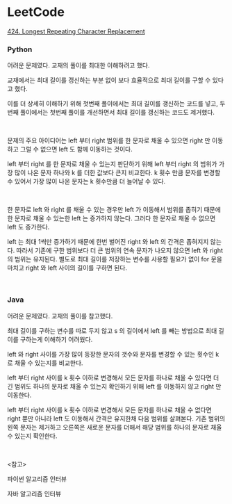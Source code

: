 # LeetCode

[424. Longest Repeating Character Replacement](https://leetcode.com/problems/longest-repeating-character-replacement/)

### Python

어려운 문제였다. 교재의 풀이를 최대한 이해하려고 했다.

교재에서는 최대 길이를 갱신하는 부분 없이 보다 효율적으로 최대 길이를 구할 수 있다고 했다. 

이를 더 상세히 이해하기 위해 첫번째 풀이에서는 최대 길이를 갱신하는 코드를 넣고, 두번째 풀이에서는 첫번째 풀이를 개선하면서 최대 길이를 갱신하는 코드도 제거했다.

<br>

문제의 주요 아이디어는 left 부터 right 범위를 한 문자로 채울 수 있으면 right 만 이동하고 그럴 수 없으면 left 도 함께 이동하는 것이다.

left 부터 right 를 한 문자로 채울 수 있는지 판단하기 위해 left 부터 right 의 범위가 가장 많이 나온 문자 하나와 k 를 더한 값보다 큰지 비교한다. k 횟수 만큼 문자를 변경할 수 있어서 가장 많이 나온 문자는 k 횟수만큼 더 늘어날 수 있다.

<br>

한 문자로 left 와 right 를 채울 수 있는 경우만 left 가 이동해서 범위를 좁히기 때문에 한 문자로 채울 수 있는한 left 는 증가하지 않는다. 그러다 한 문자로 채울 수 없으면 left 도 증가한다.

left 는 최대 1씩만 증가하기 때문에 한번 벌어진 right 와 left 의 간격은 좁혀지지 않는다. 따라서 기존에 구한 범위보다 더 큰 범위의 연속 문자가 나오지 않으면 left 와 right 의 범위는 유지된다. 별도로 최대 길이를 저장하는 변수를 사용할 필요가 없이 for 문을 마치고 right 와 left 사이의 길이를 구하면 된다.

<br>

### Java

어려운 문제였다. 교재의 풀이를 참고했다.

최대 길이를 구하는 변수를 따로 두지 않고 s 의 길이에서 left 를 빼는 방법으로 최대 길이를 구하는게 이해하기 어려웠다.

left 와 right 사이를 가장 많이 등장한 문자의 갯수와 문자를 변경할 수 있는 횟수인 k 로 채울 수 있는지를 비교한다. 

left 부터 right 사이를 k 횟수 이하로 변경해서 모든 문자를 하나로 채울 수 있다면 더 긴 범위도 하나의 문자로 채울 수 있는지 확인하기 위해 left 를 이동하지 않고 right 만 이동한다.

left 부터 right 사이를 k 횟수 이하로 변경해서 모든 문자를 하나로 채울 수 없다면 right 뿐만 아니라 left 도 이동해서 간격은 유지한채 다음 범위를 살펴본다. 기존 범위의 왼쪽 문자는 제거하고 오른쪽은 새로운 문자를 더해서 해당 범위를 하나의 문자로 채울 수 있는지 확인한다.

<br>

<참고>

파이썬 알고리즘 인터뷰

자바 알고리즘 인터뷰

